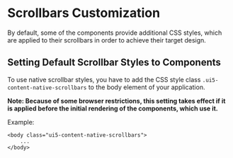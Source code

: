 # Scrollbars Customization

By default, some of the components provide additional CSS styles, which are applied to their scrollbars in order to achieve their target design.

## Setting Default Scrollbar Styles to Components

To use native scrollbar styles, you have to add the CSS style class `.ui5-content-native-scrollbars` to the body element of your application.

**Note: Because of some browser restrictions, this setting takes effect if it is applied before the initial rendering of the components, which use it.**

Example:
```
<body class="ui5-content-native-scrollbars">
    ...
</body>
```
